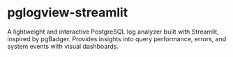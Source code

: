# pglogview-streamlit
A lightweight and interactive PostgreSQL log analyzer built with Streamlit, inspired by pgBadger. Provides insights into query performance, errors, and system events with visual dashboards.
